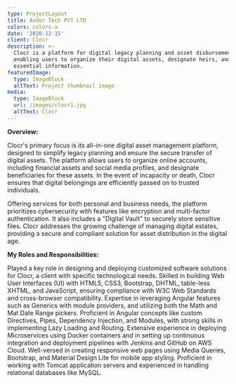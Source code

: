 ```yaml
---
type: ProjectLayout
title: Andor Tech PVT LTD
colors: colors-a
date: '2020-12-15'
client: Clocr
description: >-
  Clocr is a platform for digital legacy planning and asset disbursement,
  enabling users to organize their digital assets, designate heirs, and share
  essential information.
featuredImage:
  type: ImageBlock
  altText: Project thumbnail image
media:
  type: ImageBlock
  url: /images/clocr1.jpg
  altText: Clocr
---
```

**Overview:**

Clocr's primary focus is its all-in-one digital asset management platform, designed to simplify legacy planning and ensure the secure transfer of digital assets. The platform allows users to organize online accounts, including financial assets and social media profiles, and designate beneficiaries for these assets. In the event of incapacity or death, Clocr ensures that digital belongings are efficiently passed on to trusted individuals.



Offering services for both personal and business needs, the platform prioritizes cybersecurity with features like encryption and multi-factor authentication. It also includes a "Digital Vault" to securely store sensitive files. Clocr addresses the growing challenge of managing digital estates, providing a secure and compliant solution for asset distribution in the digital age.



**My Roles and Responsibilities:**

Played a key role in designing and deploying customized software solutions for Clocr, a client with specific technological needs. Skilled in building Web User Interfaces (UI) with HTML5, CSS3, Bootstrap, DHTML, table-less XHTML, and JavaScript, ensuring compliance with W3C Web Standards and cross-browser compatibility. Expertise in leveraging Angular features such as Generics with module providers, and utilizing both the Math and Mat Date Range pickers. Proficient in Angular concepts like custom Directives, Pipes, Dependency Injection, and Modules, with strong skills in implementing Lazy Loading and Routing. Extensive experience in deploying Microservices using Docker containers and in setting up continuous integration and deployment pipelines with Jenkins and GitHub on AWS Cloud. Well-versed in creating responsive web pages using Media Queries, Bootstrap, and Material Design Lite for mobile app styling. Proficient in working with Tomcat application servers and experienced in handling relational databases like MySQL.


